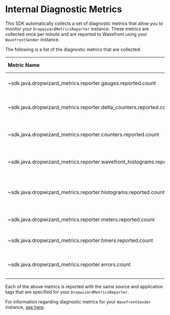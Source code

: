 # Internal Diagnostic Metrics

This SDK automatically collects a set of diagnostic metrics that allow you to monitor your `DropwizardMetricsReporter` instance. These metrics are collected once per minute and are reported to Wavefront using your `WavefrontSender` instance.

The following is a list of the diagnostic metrics that are collected:

|Metric Name|Metric Type|Description|
|:---|:---:|:---|
|~sdk.java.dropwizard_metrics.reporter.gauges.reported.count                |Counter    |Times that gauges are reported|
|~sdk.java.dropwizard_metrics.reporter.delta_counters.reported.count        |Counter    |Times that delta counters are reported|
|~sdk.java.dropwizard_metrics.reporter.counters.reported.count              |Counter    |Times that non-delta counters are reported|
|~sdk.java.dropwizard_metrics.reporter.wavefront_histograms.reported.count  |Counter    |Times that Wavefront histograms are reported|
|~sdk.java.dropwizard_metrics.reporter.histograms.reported.count            |Counter    |Times that non-Wavefront histograms are reported|
|~sdk.java.dropwizard_metrics.reporter.meters.reported.count                |Counter    |Times that meters are reported|
|~sdk.java.dropwizard_metrics.reporter.timers.reported.count                |Counter    |Times that timers are reported|
|~sdk.java.dropwizard_metrics.reporter.errors.count                         |Counter    |Exceptions encountered while reporting|

Each of the above metrics is reported with the same source and application tags that are specified for your `DropwizardMetricsReporter`.

For information regarding diagnostic metrics for your `WavefrontSender` instance, [see here](https://github.com/wavefrontHQ/wavefront-sdk-java/tree/master/docs/internal_metrics.md).